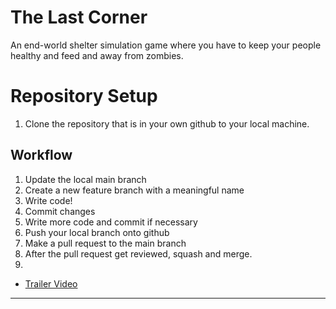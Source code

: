 # The Last Corner
An end-world shelter simulation game where you have to keep your people healthy and feed and away from zombies.
# Repository Setup
1. Clone the repository that is in your own github to your local machine.

## Workflow
1. Update the local main branch
2. Create a new feature branch with a meaningful name
3. Write code!
4. Commit changes
5. Write more code and commit if necessary
6. Push your local branch onto github
7. Make a pull request to the main branch
8. After the pull request get reviewed, squash and merge.
9. 
* [Trailer Video](https://www.youtube.com/watch?v=jEPX-156gRA)
---
